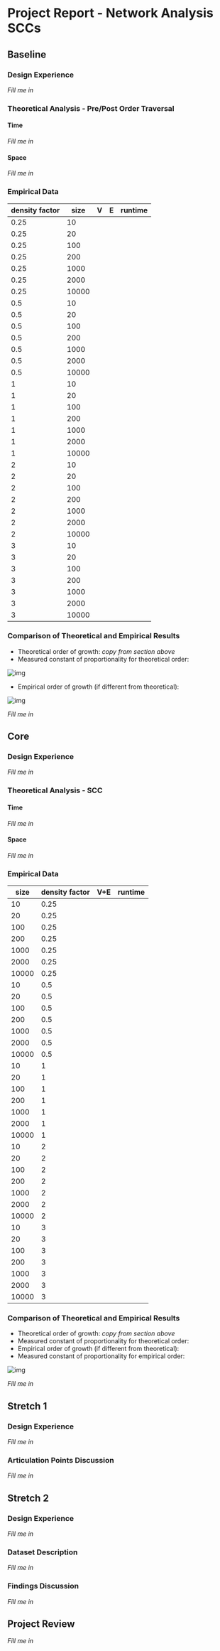 # Project Report - Network Analysis SCCs

## Baseline

### Design Experience

*Fill me in*

### Theoretical Analysis - Pre/Post Order Traversal

#### Time 

*Fill me in*

#### Space

*Fill me in*

### Empirical Data

| density factor | size  | V | E | runtime |
|----------------|-------|---|---|---------|
| 0.25           | 10    |   |   |         |
| 0.25           | 20    |   |   |         |
| 0.25           | 100   |   |   |         |
| 0.25           | 200   |   |   |         |
| 0.25           | 1000  |   |   |         |
| 0.25           | 2000  |   |   |         |
| 0.25           | 10000 |   |   |         |
| 0.5            | 10    |   |   |         |
| 0.5            | 20    |   |   |         |
| 0.5            | 100   |   |   |         |
| 0.5            | 200   |   |   |         |
| 0.5            | 1000  |   |   |         |
| 0.5            | 2000  |   |   |         |
| 0.5            | 10000 |   |   |         |
| 1              | 10    |   |   |         |
| 1              | 20    |   |   |         |
| 1              | 100   |   |   |         |
| 1              | 200   |   |   |         |
| 1              | 1000  |   |   |         |
| 1              | 2000  |   |   |         |
| 1              | 10000 |   |   |         |
| 2              | 10    |   |   |         |
| 2              | 20    |   |   |         |
| 2              | 100   |   |   |         |
| 2              | 200   |   |   |         |
| 2              | 1000  |   |   |         |
| 2              | 2000  |   |   |         |
| 2              | 10000 |   |   |         |
| 3              | 10    |   |   |         |
| 3              | 20    |   |   |         |
| 3              | 100   |   |   |         |
| 3              | 200   |   |   |         |
| 3              | 1000  |   |   |         |
| 3              | 2000  |   |   |         |
| 3              | 10000 |   |   |         |


### Comparison of Theoretical and Empirical Results

- Theoretical order of growth: *copy from section above* 
- Measured constant of proportionality for theoretical order: 

![img](img.png)

- Empirical order of growth (if different from theoretical): 

![img](img.png)


*Fill me in*

## Core

### Design Experience

*Fill me in*

### Theoretical Analysis - SCC

#### Time 

*Fill me in*

#### Space

*Fill me in*

### Empirical Data

| size  | density factor | V+E | runtime |
|-------|----------------|-----|---------|
| 10    | 0.25           |     |         |
| 20    | 0.25           |     |         |
| 100   | 0.25           |     |         |
| 200   | 0.25           |     |         |
| 1000  | 0.25           |     |         |
| 2000  | 0.25           |     |         |
| 10000 | 0.25           |     |         |
| 10    | 0.5            |     |         |
| 20    | 0.5            |     |         |
| 100   | 0.5            |     |         |
| 200   | 0.5            |     |         |
| 1000  | 0.5            |     |         |
| 2000  | 0.5            |     |         |
| 10000 | 0.5            |     |         |
| 10    | 1              |     |         |
| 20    | 1              |     |         |
| 100   | 1              |     |         |
| 200   | 1              |     |         |
| 1000  | 1              |     |         |
| 2000  | 1              |     |         |
| 10000 | 1              |     |         |
| 10    | 2              |     |         |
| 20    | 2              |     |         |
| 100   | 2              |     |         |
| 200   | 2              |     |         |
| 1000  | 2              |     |         |
| 2000  | 2              |     |         |
| 10000 | 2              |     |         |
| 10    | 3              |     |         |
| 20    | 3              |     |         |
| 100   | 3              |     |         |
| 200   | 3              |     |         |
| 1000  | 3              |     |         |
| 2000  | 3              |     |         |
| 10000 | 3              |     |         |


### Comparison of Theoretical and Empirical Results

- Theoretical order of growth: *copy from section above* 
- Measured constant of proportionality for theoretical order: 
- Empirical order of growth (if different from theoretical): 
- Measured constant of proportionality for empirical order: 

![img](img.png)

*Fill me in*

## Stretch 1

### Design Experience

*Fill me in*

### Articulation Points Discussion 

*Fill me in*

## Stretch 2

### Design Experience

*Fill me in*

### Dataset Description

*Fill me in*

### Findings Discussion

*Fill me in*

## Project Review

*Fill me in*
